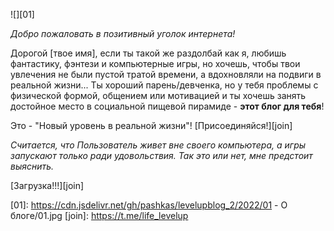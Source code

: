 <!--
Title: О Блоге
PostId: 9062000804558589435
Labels: Записи
Published: true
-->

![][01]

_Добро пожаловать в позитивный уголок интернета!_

Дорогой [твое имя], если ты такой же раздолбай как я, любишь фантастику, фэнтези и компьютерные игры, но хочешь, чтобы твои увлечения не были пустой тратой времени, а вдохновляли на подвиги в реальной жизни... Ты хороший парень/девченка, но у тебя проблемы с физической формой, общением или мотивацией и ты хочешь занять достойное место в социальной пищевой пирамиде - **этот блог для тебя**!

Это - "Новый уровень в реальной жизни"! [Присоединяйся!][join]

_Считается, что Пользователь живет вне своего компьютера, а игры запускают только ради удовольствия. Так это или нет, мне предстоит выяснить._

[Загрузка!!!][join]

[01]: https://cdn.jsdelivr.net/gh/pashkas/levelupblog_2/2022/01 - О блоге/01.jpg
[join]: https://t.me/life_levelup
